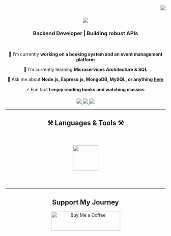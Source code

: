<img align="right" src="https://visitor-badge.laobi.icu/badge?page_id=arnold-dev.arnold-dev" />

<h1 align="center">
    <img src="https://readme-typing-svg.herokuapp.com/?font=Righteous&size=35&center=true&vCenter=true&width=500&height=70&duration=4000&lines=Hi+There!+👋;+I'm+Arnold!;" />
</h1>

<h3 align="center">Backend Developer | Building robust APIs</h3>

<br/>

<div align="center">
 
 🔭 I’m currently **working on a booking system and an event management platform**

 🌱 I’m currently learning **Microservices Architecture & SQL**

 💬 Ask me about **Node.js, Express.js, MongoDB, MySQL, or anything [here](mailto:udembao429@gmail.com)**

 ⚡ Fun fact **I enjoy reading books and watching classics**
 
</div>
 
<div align="center"> 
  <a href="mailto:udembao429@gmail.com">
    <img src="https://img.shields.io/badge/Gmail-333333?style=for-the-badge&logo=gmail&logoColor=red" />
  </a>
  <a href="https://www.linkedin.com/in/-arnold-dev" target="_blank">
    <img src="https://img.shields.io/badge/LinkedIn-0077B5?style=for-the-badge&logo=linkedin&logoColor=white" />
  </a>
  <a href="https://arnold-portfolio.vercel.app" target="_blank">
     <img src="https://img.shields.io/badge/Portfolio-FF5722?style=for-the-badge&logo=todoist&logoColor=white" />
  </a>
</div>

 <hr/>
 
<h2 align="center">⚒️ Languages & Tools ⚒️</h2>
<br/>
<div align="center">
    
<img src="https://skillicons.dev/icons?i=javascript,nodejs,express,mongodb,mysql,git,heroku,postman" style="height: 80px; margin: 10px;" /><br>
</div>

<br/>
<hr/>

<div align="center">
  <h2>Support My Journey</h2>
  <a href="https://buymeacoffee.com/arnold-dev" target="_blank" style="text-decoration: none;">
    <img 
      src="https://cdn.buymeacoffee.com/buttons/v2/default-yellow.png" 
      alt="Buy Me a Coffee" 
      style="height: 60px; width: 217px;" />
  </a>
</div>
